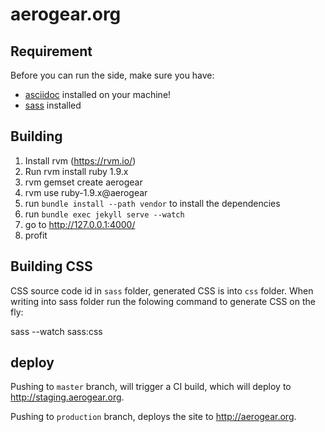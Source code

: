 # aerogear.org

## Requirement

Before you can run the side, make sure you have:

* [asciidoc](http://www.methods.co.nz/asciidoc/) installed on your machine!
* [sass](http://sass-lang.com/install) installed

## Building

1. Install rvm (https://rvm.io/)
1. Run rvm install ruby 1.9.x
1. rvm gemset create aerogear
1. rvm use ruby-1.9.x@aerogear
1. run `bundle install --path vendor` to install the dependencies
1. run `bundle exec jekyll serve --watch`
1. go to http://127.0.0.1:4000/
1. profit

## Building CSS

CSS source code id in ```sass``` folder, generated CSS is into ```css``` folder.
When writing into sass folder run the folowing command to generate CSS on the fly:

  sass --watch sass:css

## deploy

Pushing to `master` branch, will trigger a CI build, which will deploy to <http://staging.aerogear.org>.

Pushing to `production` branch, deploys the site to <http://aerogear.org>.

